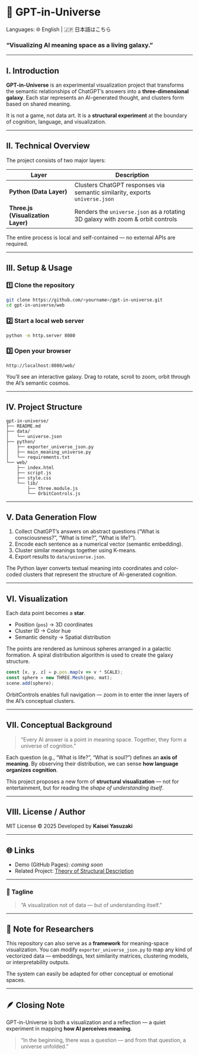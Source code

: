 # 🌌 GPT-in-Universe

Languages:
🌐 English | 🇯🇵 日本語はこちら

### “Visualizing AI meaning space as a living galaxy.”

---

## I. Introduction

**GPT-in-Universe** is an experimental visualization project that transforms
the semantic relationships of ChatGPT’s answers into a **three-dimensional galaxy**.
Each star represents an AI-generated thought, and clusters form based on shared meaning.

It is not a game, not data art.
It is a **structural experiment** at the boundary of cognition, language, and visualization.

---

## II. Technical Overview

The project consists of two major layers:

| Layer                              | Description                                                                    |
| ---------------------------------- | ------------------------------------------------------------------------------ |
| **Python (Data Layer)**            | Clusters ChatGPT responses via semantic similarity, exports `universe.json`    |
| **Three.js (Visualization Layer)** | Renders the `universe.json` as a rotating 3D galaxy with zoom & orbit controls |

The entire process is local and self-contained — no external APIs are required.

---

## III. Setup & Usage

### 1️⃣ Clone the repository

```bash
git clone https://github.com/<yourname>/gpt-in-universe.git
cd gpt-in-universe/web
```

### 2️⃣ Start a local web server

```bash
python -m http.server 8080
```

### 3️⃣ Open your browser

```
http://localhost:8080/web/
```

You’ll see an interactive galaxy.
Drag to rotate, scroll to zoom, orbit through the AI’s semantic cosmos.

---

## IV. Project Structure

```
gpt-in-universe/
├── README.md
├── data/
│   └── universe.json
├── python/
│   ├── exporter_universe_json.py
│   ├── main_meaning_universe.py
│   └── requirements.txt
└── web/
    ├── index.html
    ├── script.js
    ├── style.css
    └── lib/
        ├── three.module.js
        └── OrbitControls.js
```

---

## V. Data Generation Flow

1. Collect ChatGPT’s answers on abstract questions
   (“What is consciousness?”, “What is time?”, “What is life?”).
2. Encode each sentence as a numerical vector (semantic embedding).
3. Cluster similar meanings together using K-means.
4. Export results to `data/universe.json`.

The Python layer converts textual meaning into coordinates and color-coded clusters
that represent the structure of AI-generated cognition.

---

## VI. Visualization

Each data point becomes a **star**.

* Position (`pos`) → 3D coordinates
* Cluster ID → Color hue
* Semantic density → Spatial distribution

The points are rendered as luminous spheres arranged in a galactic formation.
A spiral distribution algorithm is used to create the galaxy structure.

```js
const [x, y, z] = p.pos.map(v => v * SCALE);
const sphere = new THREE.Mesh(geo, mat);
scene.add(sphere);
```

OrbitControls enables full navigation —
zoom in to enter the inner layers of the AI’s conceptual clusters.

---

## VII. Conceptual Background

> “Every AI answer is a point in meaning space.
> Together, they form a universe of cognition.”

Each question (e.g., “What is life?”, “What is soul?”) defines an **axis of meaning**.
By observing their distribution, we can sense **how language organizes cognition**.

This project proposes a new form of **structural visualization** —
not for entertainment, but for reading the *shape of understanding itself*.

---

## VIII. License / Author

MIT License © 2025
Developed by **Kaisei Yasuzaki**

---

## 🌐 Links

* Demo (GitHub Pages): *coming soon*
* Related Project: [Theory of Structural Description](https://github.com/uthuyomi/theory-of-structural-description)

---

### 🔖 Tagline

> “A visualization not of data — but of understanding itself.”

---

## 🧭 Note for Researchers

This repository can also serve as a **framework** for meaning-space visualization.
You can modify `exporter_universe_json.py` to map any kind of vectorized data —
embeddings, text similarity matrices, clustering models, or interpretability outputs.

The system can easily be adapted for other conceptual or emotional spaces.

---

## 🪶 Closing Note

GPT-in-Universe is both a visualization and a reflection —
a quiet experiment in mapping **how AI perceives meaning**.

> “In the beginning, there was a question —
> and from that question, a universe unfolded.”

